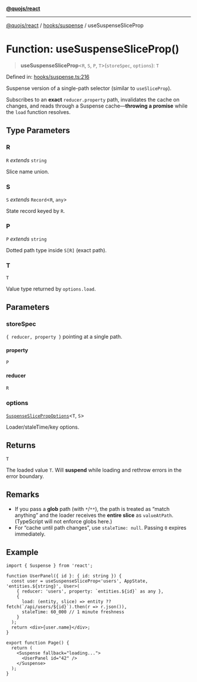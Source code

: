[**@quojs/react**](../../../README.md)

***

[@quojs/react](../../../README.md) / [hooks/suspense](../README.md) / useSuspenseSliceProp

# Function: useSuspenseSliceProp()

> **useSuspenseSliceProp**\<`R`, `S`, `P`, `T`\>(`storeSpec`, `options`): `T`

Defined in: [hooks/suspense.ts:216](https://github.com/quojs/quojs/blob/bb0aab212261db76d8cdd24be568e1eb39570c11/packages/react/src/hooks/suspense.ts#L216)

Suspense version of a single-path selector (similar to `useSliceProp`).

Subscribes to an **exact** `reducer.property` path, invalidates the cache on changes,
and reads through a Suspense cache—**throwing a promise** while the `load` function resolves.

## Type Parameters

### R

`R` *extends* `string`

Slice name union.

### S

`S` *extends* `Record`\<`R`, `any`\>

State record keyed by `R`.

### P

`P` *extends* `string`

Dotted path type inside `S[R]` (exact path).

### T

`T`

Value type returned by `options.load`.

## Parameters

### storeSpec

`{ reducer, property }` pointing at a single path.

#### property

`P`

#### reducer

`R`

### options

[`SuspenseSlicePropOptions`](../interfaces/SuspenseSlicePropOptions.md)\<`T`, `S`\>

Loader/staleTime/key options.

## Returns

`T`

The loaded value `T`. Will **suspend** while loading and rethrow errors in the error boundary.

## Remarks

- If you pass a **glob** path (with `*`/`**`), the path is treated as “match anything” and the loader
  receives the **entire slice** as `valueAtPath`. (TypeScript will not enforce globs here.)
- For “cache until path changes”, use `staleTime: null`. Passing `0` expires immediately.

## Example

```tsx
import { Suspense } from 'react';

function UserPanel({ id }: { id: string }) {
  const user = useSuspenseSliceProp<'users', AppState, 'entities.${string}', User>(
    { reducer: 'users', property: `entities.${id}` as any },
    {
      load: (entity, slice) => entity ?? fetch(`/api/users/${id}`).then(r => r.json()),
      staleTime: 60_000 // 1 minute freshness
    }
  );
  return <div>{user.name}</div>;
}

export function Page() {
  return (
    <Suspense fallback="loading...">
      <UserPanel id="42" />
    </Suspense>
  );
}
```
